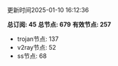 更新时间2025-01-10 16:12:36

**总订阅: 45**
**总节点: 679**
**有效节点: 257**
- trojan节点: 137
- v2ray节点: 52
- ss节点: 68
